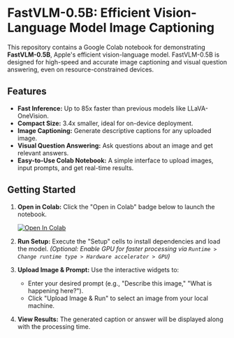 # FastVLM-0.5B: Efficient Vision-Language Model Image Captioning

This repository contains a Google Colab notebook for demonstrating **FastVLM-0.5B**, Apple's efficient vision-language model. FastVLM-0.5B is designed for high-speed and accurate image captioning and visual question answering, even on resource-constrained devices.

## Features

- **Fast Inference:** Up to 85x faster than previous models like LLaVA-OneVision.
- **Compact Size:** 3.4x smaller, ideal for on-device deployment.
- **Image Captioning:** Generate descriptive captions for any uploaded image.
- **Visual Question Answering:** Ask questions about an image and get relevant answers.
- **Easy-to-Use Colab Notebook:** A simple interface to upload images, input prompts, and get real-time results.

## Getting Started

1. **Open in Colab:** Click the "Open in Colab" badge below to launch the notebook.

   <a href="https://colab.research.google.com/github/deedeeharris/fastvlm-colab/blob/main/FastVLM_0_5B_Local_Image_Prediction_COLAB.ipynb" target="_blank">
     <img src="https://colab.research.google.com/assets/colab-badge.svg" alt="Open In Colab"/>
   </a>
   
3. **Run Setup:** Execute the "Setup" cells to install dependencies and load the model.
   *(Optional: Enable GPU for faster processing via `Runtime > Change runtime type > Hardware accelerator > GPU`)*

4. **Upload Image & Prompt:** Use the interactive widgets to:
   - Enter your desired prompt (e.g., "Describe this image," "What is happening here?").
   - Click "Upload Image & Run" to select an image from your local machine.

5. **View Results:** The generated caption or answer will be displayed along with the processing time.
